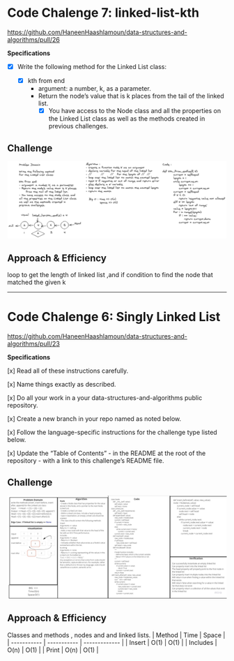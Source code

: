 # Code Chalenge 7: linked-list-kth
<!-- Short summary or background information -->
https://github.com/HaneenHaashlamoun/data-structures-and-algorithms/pull/26

**Specifications**
- [x] Write the following method for the Linked List class:
        
    - [x] kth from end
        -  argument: a number, k, as a parameter.
        -  Return the node’s value that is k places from the tail of the linked list.
            - [x] You have access to the Node class and all the properties on the Linked List class as well as the methods created in previous challenges.

## Challenge
<!-- Description of the challenge -->
![x](Linked_List_kth.jpg)

## Approach & Efficiency
<!-- What approach did you take? Why? What is the Big O space/time for this approach? -->
loop to get the length of linked list ,and if condition to find the node that matched the given k

--------------------------------------------------------------------

# Code Chalenge 6: Singly Linked List
<!-- Short summary or background information -->
https://github.com/HaneenHaashlamoun/data-structures-and-algorithms/pull/23

**Specifications**

[x] Read all of these instructions carefully.

[x] Name things exactly as described.

[x] Do all your work in a your data-structures-and-algorithms public repository.

[x] Create a new branch in your repo named as noted below.

[x] Follow the language-specific instructions for the challenge type listed below.

[x] Update the “Table of Contents” - in the README at the root of the repository - with a link to this challenge’s README file.

## Challenge
<!-- Description of the challenge -->
![x](Linked_List_Insertion.jpg)

## Approach & Efficiency
<!-- What approach did you take? Why? What is the Big O space/time for this approach? -->
Classes and methods , nodes and and linked lists.
| Method | Time | Space |
| ----------- | ----------- | ------------- |
| Insert | O(1) | O(1) |
| Includes | O(n) | O(1) |
| Print | O(n) | O(1) |
